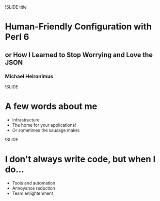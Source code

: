 !SLIDE title
# Human-Friendly Configuration with Perl 6

## or How I Learned to Stop Worrying and Love the JSON

### Michael Heironimus

!SLIDE
# A few words about me
* Infrastructure
* The home for your applications!
* Or sometimes the sausage maker.

!SLIDE
# I don't always write code, but when I do...
* Tools and automation
* Annoyance reduction
* Team enlightenment

